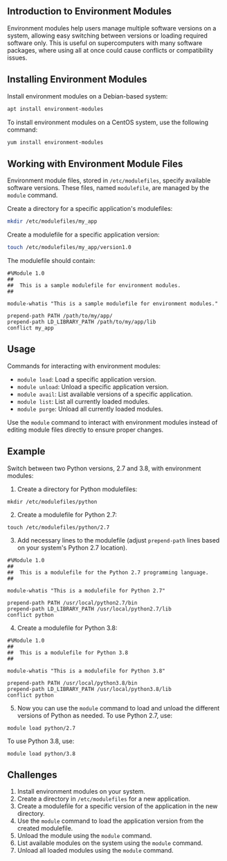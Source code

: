 ## Introduction to Environment Modules

Environment modules help users manage multiple software versions on a system, allowing easy switching between versions or loading required software only. This is useful on supercomputers with many software packages, where using all at once could cause conflicts or compatibility issues.

## Installing Environment Modules

Install environment modules on a Debian-based system:

```bash
apt install environment-modules
```

To install environment modules on a CentOS system, use the following command:

```bash
yum install environment-modules
```

## Working with Environment Module Files

Environment module files, stored in `/etc/modulefiles`, specify available software versions. These files, named `modulefile`, are managed by the `module` command.

Create a directory for a specific application's modulefiles:

```bash
mkdir /etc/modulefiles/my_app
```

Create a modulefile for a specific application version:

```bash
touch /etc/modulefiles/my_app/version1.0
```

The modulefile should contain:

```
#%Module 1.0
##
##  This is a sample modulefile for environment modules.
##

module-whatis "This is a sample modulefile for environment modules."

prepend-path PATH /path/to/my/app/
prepend-path LD_LIBRARY_PATH /path/to/my/app/lib
conflict my_app
```

## Usage

Commands for interacting with environment modules:

* `module load`: Load a specific application version.
* `module unload`: Unload a specific application version.
* `module avail`: List available versions of a specific application.
* `module list`: List all currently loaded modules.
* `module purge`: Unload all currently loaded modules.

Use the `module` command to interact with environment modules instead of editing module files directly to ensure proper changes.

## Example

Switch between two Python versions, 2.7 and 3.8, with environment modules:

1. Create a directory for Python modulefiles:

```
mkdir /etc/modulefiles/python
```

2. Create a modulefile for Python 2.7:

```
touch /etc/modulefiles/python/2.7
```

3. Add necessary lines to the modulefile (adjust `prepend-path` lines based on your system's Python 2.7 location).

```
#%Module 1.0
##
##  This is a modulefile for the Python 2.7 programming language.
##

module-whatis "This is a modulefile for Python 2.7"

prepend-path PATH /usr/local/python2.7/bin
prepend-path LD_LIBRARY_PATH /usr/local/python2.7/lib
conflict python
```

4. Create a modulefile for Python 3.8:

```
#%Module 1.0
##
##  This is a modulefile for Python 3.8
##

module-whatis "This is a modulefile for Python 3.8"

prepend-path PATH /usr/local/python3.8/bin
prepend-path LD_LIBRARY_PATH /usr/local/python3.8/lib
conflict python
```

5. Now you can use the `module` command to load and unload the different versions of Python as needed. To use Python 2.7, use:

```
module load python/2.7
```

To use Python 3.8, use:

```
module load python/3.8
```

## Challenges

1. Install environment modules on your system.
2. Create a directory in `/etc/modulefiles` for a new application.
3. Create a modulefile for a specific version of the application in the new directory.
4. Use the `module` command to load the application version from the created modulefile.
5. Unload the module using the `module` command.
6. List available modules on the system using the `module` command.
7. Unload all loaded modules using the `module` command.
